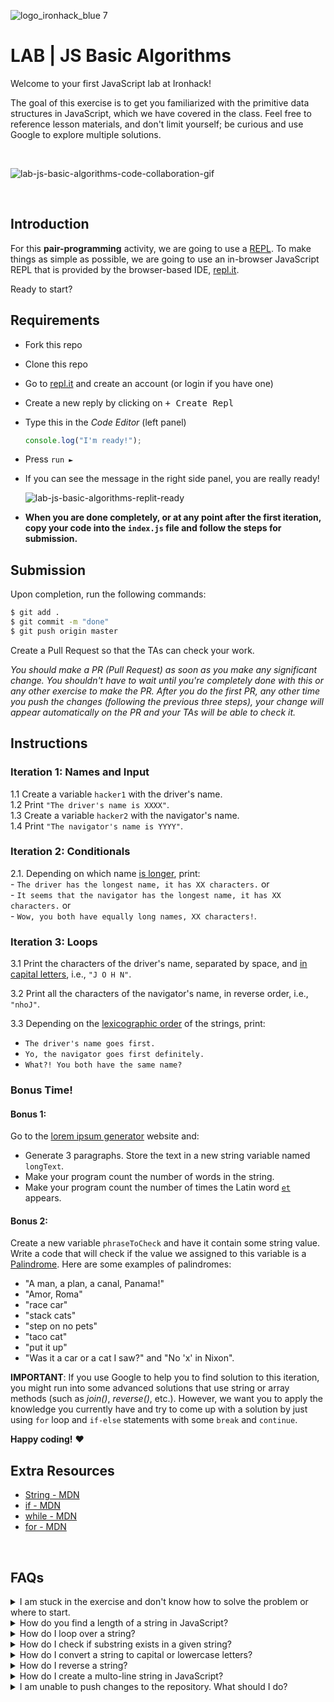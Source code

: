 ![logo_ironhack_blue 7](https://user-images.githubusercontent.com/23629340/40541063-a07a0a8a-601a-11e8-91b5-2f13e4e6b441.png)

# LAB | JS Basic Algorithms 

Welcome to your first JavaScript lab at Ironhack!

The goal of this exercise is to get you familiarized with the primitive data structures in JavaScript, which we have covered in the class. Feel free to reference lesson materials, and don't limit yourself; be curious and use Google to explore multiple solutions.

<br>

![lab-js-basic-algorithms-code-collaboration-gif](https://education-team-2020.s3.eu-west-1.amazonaws.com/web-dev/lab-js-basic-algorithms-code-collaboration-gif.gif)

<br>

## Introduction

For this **pair-programming** activity, we are going to use a [REPL](https://en.wikipedia.org/wiki/Read–eval–print_loop). To make things as simple as possible, we are going to use an in-browser JavaScript REPL that is provided by the browser-based IDE, [repl.it](https://replit.com/languages/javascript).

Ready to start?

## Requirements

- Fork this repo

- Clone this repo

- Go to [repl.it](https://repl.it/languages/nodejs) and create an account (or login if you have one)

- Create a new reply by clicking on <kbd>+ Create Repl</kbd>

- Type this in the *Code Editor* (left panel)

  ```javascript
  console.log("I'm ready!");
  ```

  

- Press `run ►`

- If you can see the message in the right side panel, you are really ready!

  ![lab-js-basic-algorithms-replit-ready](https://education-team-2020.s3.eu-west-1.amazonaws.com/web-dev/lab-js-basic-algorithms-replit-ready.png)

- **When you are done completely, or at any point after the first iteration, copy your code into the `index.js` file and follow the steps for submission.**

  

## Submission

Upon completion, run the following commands:

```bash
$ git add .
$ git commit -m "done"
$ git push origin master
```

Create a Pull Request so that the TAs can check your work.

*You should make a PR (Pull Request) as soon as you make any significant change. You shouldn't have to wait until you're completely done with this or any other exercise to make the PR. After you do the first PR, any other time you push the changes (following the previous three steps), your change will appear automatically on the PR and your TAs will be able to check it.*

<!-- ## Submission -->

<!-- When you are done and you have checked that everything works fine, click on the **Share** button and copy the link from the *Share Link* field. Send this link to your TAs so they can check up your work.
![](https://s3-eu-west-1.amazonaws.com/ih-materials/uploads/upload_b2aa98f91affe5d4c5f12f216b069184.png) -->



## Instructions

### Iteration 1: Names and Input

  1.1 Create a variable `hacker1` with the driver's name. <br>
  1.2 Print `"The driver's name is XXXX"`.<br>
  1.3 Create a variable `hacker2` with the navigator's name.<br>
  1.4 Print `"The navigator's name is YYYY"`.

### Iteration 2: Conditionals

  2.1. Depending on which name [is longer](https://developer.mozilla.org/en-US/docs/Web/JavaScript/Reference/Global_Objects/String/length), print:
  <br>
	  - `The driver has the longest name, it has XX characters.` or <br>
	  - `It seems that the navigator has the longest name, it has XX characters.` or <br>
	  - `Wow, you both have equally long names, XX characters!`.

### Iteration 3: Loops

  3.1 Print the characters of the driver's name, separated by space, and [in capital letters](https://developer.mozilla.org/en-US/docs/Web/JavaScript/Reference/Global_Objects/String/toUpperCase), i.e., `"J O H N"`.

  3.2 Print all the characters of the navigator's name, in reverse order, i.e., `"nhoJ"`.

  3.3 Depending on the [lexicographic order](https://en.wikipedia.org/wiki/Lexicographical_order) of the strings, print: <br>

- `The driver's name goes first.` <br>
- `Yo, the navigator goes first definitely.` <br>
- `What?! You both have the same name?`

### Bonus Time!

#### Bonus 1:

Go to the [lorem ipsum generator](http://www.lipsum.com/) website and:

  - Generate 3 paragraphs. Store the text in a new string variable named `longText`.
  - Make your program count the number of words in the string.
  - Make your program count the number of times the Latin word [`et`](https://en.wiktionary.org/wiki/et#Latin) appears.

#### Bonus 2:

Create a new variable `phraseToCheck` and have it contain some string value. Write a code that will check if the value we assigned to this variable is a [Palindrome](https://en.wikipedia.org/wiki/Palindrome). Here are some examples of palindromes: 

  - "A man, a plan, a canal, Panama!"
  - "Amor, Roma"
  - "race car"
  - "stack cats"
  - "step on no pets"
  - "taco cat"
  - "put it up"
  - "Was it a car or a cat I saw?" and "No 'x' in Nixon".

  __IMPORTANT__: If you use Google to help you to find solution to this iteration, you might run into some advanced solutions that use string or array methods (such as _join()_, _reverse()_, etc.). However, we want you to apply the knowledge you currently have and try to come up with a solution by just using `for` loop and `if-else` statements with some `break` and `continue`.



__Happy coding!__ :heart:



## Extra Resources

- [String - MDN](https://developer.mozilla.org/en-US/docs/Web/JavaScript/Reference/Global_Objects/String)
- [if - MDN](https://developer.mozilla.org/en-US/docs/Web/JavaScript/Reference/Statements/if...else)
- [while - MDN](https://developer.mozilla.org/en-US/docs/Web/JavaScript/Reference/Statements/while)
- [for - MDN](https://developer.mozilla.org/en-US/docs/Web/JavaScript/Reference/Statements/for)

<br>



## FAQs



<details>
  <summary>I am stuck in the exercise and don't know how to solve the problem or where to start.</summary>
  <br>

  If you are stuck in your code and don't know how to solve the problem or where to start, you should take a step back and try to form a clear question about the specific issue you are facing. This will help you narrow down the problem and come up with potential solutions.


For example, is it a concept that you don't understand, or are you receiving an error message that you don't know how to fix? It is usually helpful to try to state the problem as clearly as possible, including any error messages you are receiving. This can help you communicate the issue to others and potentially get help from classmates or online resources. 


Once you have a clear understanding of the problem, you will be able to start working towards the solution.

  [Back to top](#faqs)
</details>



<details>
  <summary>How do you find a length of a string in JavaScript?</summary>
  <br>

  To find the length of a string use the `length` property. Here is an example:

```js
const str = "Hello, world!"";
console.log(str.length); // 13
```

The `length` property returns the number of characters in the string, including spaces and special characters.



  [Back to top](#faqs)
</details>





<details>
  <summary>How do I loop over a string?</summary>
  <br>

  Here is an example of using a `for` loop to loop over a string:

```js
let str = "ironhack";

for (let i = 0; i < str.length; i++) {
  console.log(str[i]);
}
```

This code will iterate over each character in the `str` string. The loop will run for as many iterations as there are characters in the string. 

On each iteration, the loop will log the current character to the console.



  [Back to top](#faqs)
</details>



<details>
  <summary>How do I check if substring exists in a given string?</summary>
  <br>

You can use the `includes()` method to check if a substring exists in a given string. 

This method returns a boolean value  (`true` or `false`) indicating whether the string it is called on includes the substring specified as an argument.

Example:

```js
let str = "hello world";

console.log(str.includes("hello"));  // true
console.log(str.includes("world"));  // true
console.log(str.includes("bye"));    // false
```

<br>



You can also use the `indexOf()` method, which returns the index of the first occurrence of the substring within the string, or -1 if the substring is not found.

Example:

```js
let str = "hello world";

console.log(str.indexOf("h"));                  // 0
console.log(str.indexOf("world"));  // 6
console.log(str.indexOf("bye"));    // -1
```



  [Back to top](#faqs)
</details>





<details>
  <summary>How do I convert a string to capital or lowercase letters?</summary>
  <br>

##### Uppercase

To convert a string to *uppercase* letters, use the `toUpperCase()` method. The method `toUpperCase()` returns a new string with all the characters in uppercase.

Example:

```js
let str = "ironhack";

console.log(str.toUpperCase());  // "IRONHACK"
```

<br>



##### Lowercase

To convert a string to all *lowercase* letters, you can use the `toLowerCase()` method. This method returns a new string with all the characters in lowercase.

Example:

```js
let str = "IRONHACK";

console.log(str.toLowerCase());  // "ironhack"
```

It's important to note that methods `toUpperCase()` and `toLowerCase()` do not modify the original string. They return a new string that has been converted to the desired case.

  

  [Back to top](#faqs)
</details>





<details>
  <summary>How do I reverse a string?</summary>
  <br>

 You can use a `for` loop to iterate over the characters of the string and add them to a new string in reverse order.

Example:

```js
let str = "drawer";
let reversed = "";

for (let i = str.length - 1; i >= 0; i--) {
  reversed += str[i];
}

console.log(reversed);  // "reward"
```

The above example, uses a `for` loop to iterate over the characters of the `str` string in reverse order, starting at the last character and ending at the first character. On each iteration, it adds the current character to the `reversed` string.



  [Back to top](#faqs)
</details>



<details>
  <summary>How do I create a multo-line string in JavaScript?</summary>
  <br>

To create a multi-line string in JavaScript, you must use template literals. Template literals are string literals denoted with backticks (`). They allow you to embed expressions inside string values and create strings that span multiple lines.

Example:

```js
let str = `This is an
example of a
multi-line string.`;

console.log(str);
```



  [Back to top](#faqs)
</details>



<details>
  <summary>I am unable to push changes to the repository. What should I do?</summary>
  <br>

  There are a couple of possible reasons why you may be unable to *push* changes to a Git repository:

1. **You have not committed your changes:** Before you can push your changes to the repository, you need to commit them using the `git commit` command. Make sure you have committed your changes and try pushing again. To do this, run the following terminal commands from the project folder:

   ```bash
   git add .
   git commit -m "Your commit message"
   git push
   ```


2. **You do not have permission to push to the repository:** If you have cloned the repository directly from the main Ironhack repository without making a *Fork* first, you do not have write access to the repository.
   To check which remote repository you have cloned, run the following terminal command from the project folder:

   ```bash
   git remote -v
   ```

If the link shown is the same as the main Ironhack repository, you will need to fork the repository to your Github account first, and then clone your fork to your local machine to be able to push the changes.

Note: You may want to make a copy of the code your have locally, to avoid losing it in the process.

  [Back to top](#faqs)
</details>

